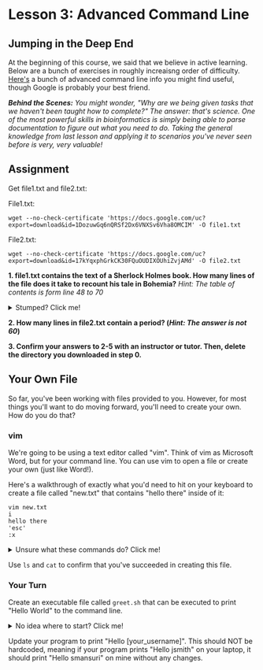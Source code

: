 # Lesson 3: Advanced Command Line

## Jumping in the Deep End

At the beginning of this course, we said that we believe in active learning. Below are a bunch of exercises in roughly increaisng order of difficulty. [Here's](/extras/2.1_AdvancedCommands.md) a bunch of advanced command line info you might find useful, though Google is probably your best friend.

***Behind the Scenes:** You might wonder, "Why are we being given tasks that we haven't been taught how to complete?" The answer: that's science. One of the most powerful skills in bioinformatics is simply being able to parse documentation to figure out what you need to do. Taking the general knowledge from last lesson and applying it to scenarios you've never seen before is very, very valuable!*

## Assignment
<!--
**(0.) Copy-paste the following command into your terminal in order and hit enter.**
`cp -r ~/../smansuri/week2/ ~`
**1. Enter the directory that was just created**
**2. Name all of the files (not other directories!) inside this directory. How many are there?**
**3. Execute the "instructions" file, and follow the prompts. (hint: `./instructions`)**
-->

Get file1.txt and file2.txt:

File1.txt: 
```shell
wget --no-check-certificate 'https://docs.google.com/uc?export=download&id=1DozuwGq6nQRSf2Dx6VNXSv6Vha8OMCIM' -O file1.txt
```

File2.txt: 
```shell
wget --no-check-certificate 'https://docs.google.com/uc?export=download&id=17kYqxphGrkCK30FQuOUDIXOUhiZvjAMd' -O file2.txt
```
**1. file1.txt contains the text of a Sherlock Holmes book. How many lines of the file does it take to recount his tale in Bohemia?**
*Hint: The table of contents is form line 48 to 70*
<details>
  <summary>Stumped? Click me!</summary>
    
  Does this command give you an idea of what you can search for?
  
  ```shell
  head -n 70 file1.txt | tail -n 22
  ```
  You can also use command `awk` which is a great multipurpose effecitent text processing command.
  ```shell
  awk "NR<70" file1.txt | awk "NR>48"
  ```
</details>

**2. How many lines in file2.txt contain a period? (*Hint: The answer is not 60*)**

**3. Confirm your answers to 2-5 with an instructor or tutor. Then, delete the directory you downloaded in step 0.**

## Your Own File

So far, you've been working with files provided to you. However, for most things you'll want to do moving forward, you'll need to create your own. How do you do that?

### vim

We're going to be using a text editor called "vim". Think of vim as Microsoft Word, but for your command line. You can use vim to open a file or create your own (just like Word!).

Here's a walkthrough of exactly what you'd need to hit on your keyboard to create a file called "new.txt" that contains "hello there" inside of it:

```
vim new.txt
i
hello there
'esc'
:x
```

<details>
  <summary>Unsure what these commands do? Click me!</summary>
  
  1. `vim new.txt` - Open a file called new.txt in vim. If no file exists in the directory (true for us!) create a new one
  2. `i` - Moves you into insert mode (where you're actually allowed to type) 
  3. `hello there` - Adds text into the file
  4. `esc` - Moves out of insert mode
  5. `:x` - Saves and quits the file
</details>

Use `ls` and `cat` to confirm that you've succeeded in creating this file.

### Your Turn
Create an executable file called `greet.sh` that can be executed to print "Hello World" to the command line. 

<details>
  <summary>No idea where to start? Click me!</summary>
  
  Tackle these subproblems:
  1. What is an executable file?
  2. How do I make a file print "Hello World"?
  3. How can I execute a file?
  4. [Optional, depending on if #3 fails] How can I make a file executable?
</details>

Update your program to print "Hello [your_username]". This should NOT be hardcoded, meaning if your program prints "Hello jsmith" on your laptop, it should print "Hello smansuri" on mine without any changes.
